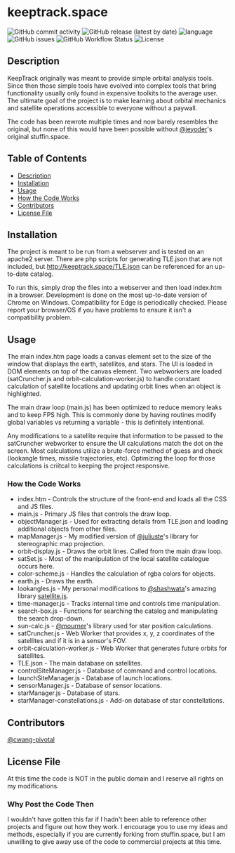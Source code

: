 # keeptrack.space
![GitHub commit activity](https://img.shields.io/github/commit-activity/m/thkruz/keeptrack.space?style=for-the-badge)
![GitHub release (latest by date)](https://img.shields.io/github/v/release/thkruz/keeptrack.space?style=for-the-badge)
![language](https://img.shields.io/github/languages/top/thkruz/keeptrack.space?style=for-the-badge)
![GitHub issues](https://img.shields.io/github/issues/thkruz/keeptrack.space?style=for-the-badge)
![GitHub Workflow Status](https://img.shields.io/github/workflow/status/thkruz/keeptrack.space/Test%20site%20for%20publicly%20known%20js%20vulnerabilities?label=vulnerabilities&style=for-the-badge)
![License](https://img.shields.io/badge/license-rights%20reserved-red?style=for-the-badge)
## Description
KeepTrack originally was meant to provide simple orbital analysis tools. Since then those simple tools have evolved into complex tools that bring functionality usually only found in expensive toolkits to the average user. The ultimate goal of the project is to make learning about orbital mechanics and satellite operations accessible to everyone without a paywall.

The code has been rewrote multiple times and now barely resembles the original, but none of this would have been possible without [@jeyoder](https://github.com/jeyoder)'s original stuffin.space.

## Table of Contents
- [Description](#Description)
- [Installation](#Installation)
- [Usage](#Usage)
- [How the Code Works](#How-the-Code-Works)
- [Contributors](#Contributors)
- [License File](#License-File)

## Installation
The project is meant to be run from a webserver and is tested on an apache2 server. There are php scripts for generating TLE.json that are not included, but http://keeptrack.space/TLE.json can be referenced for an up-to-date catalog.

To run this, simply drop the files into a webserver and then load index.htm in a browser. Development is done on the most up-to-date version of Chrome on Windows. Compatibility for Edge is periodically checked. Please report your browser/OS if you have problems to ensure it isn't a compatibility problem.

## Usage
The main index.htm page loads a canvas element set to the size of the window that displays the earth, satellites, and stars. The UI is loaded in DOM elements on top of the canvas element. Two webworkers are loaded (satCruncher.js and orbit-calculation-worker.js) to handle constant calculation of satellite locations and updating orbit lines when an object is highlighted.

The main draw loop (main.js) has been optimized to reduce memory leaks and to keep FPS high. This is commonly done by having routines modify global variables vs returning a variable - this is definitely intentional.

Any modifications to a satellite require that information to be passed to the satCruncher webworker to ensure the UI calculations match the dot on the screen. Most calculations utilize a brute-force method of guess and check (lookangle times, missile trajectories, etc). Optimizing the loop for those calculations is criitcal to keeping the project responsive.

### How the Code Works
* index.htm - Controls the structure of the front-end and loads all the CSS and JS files.
* main.js - Primary JS files that controls the draw loop.
* objectManager.js - Used for extracting details from TLE.json and loading additional objects from other files.
* mapManager.js - My modified version of [@juliuste](https://github.com/juliuste/projections)'s library for stereographic map projection.
* orbit-display.js - Draws the orbit lines. Called from the main draw loop.
* satSet.js - Most of the manipulation of the local satellite catalogue occurs here.
* color-scheme.js - Handles the calculation of rgba colors for objects.
* earth.js - Draws the earth.
* lookangles.js - My personal modifications to [@shashwata](https://github.com/shashwatak/)'s amazing library [satellite.js](https://github.com/shashwatak/satellite-js).
* time-manager.js - Tracks internal time and controls time manipulation.
* search-box.js - Functions for searching the catalog and manipulating the search drop-down.
* sun-calc.js - [@mourner](https://github.com/mourner/suncalc)'s library used for star position calculations.
* satCruncher.js - Web Worker that provides x, y, z coordinates of the satellites and if it is in a sensor's FOV.
* orbit-calculation-worker.js - Web Worker that generates future orbits for satellites.
* TLE.json - The main database on satellites.
* controlSiteManager.js - Database of command and control locations.
* launchSiteManager.js - Database of launch locations.
* sensorManager.js - Database of sensor locations.
* starManager.js - Database of stars.
* starManager-constellations.js - Add-on database of star constellations.

## Contributors
[@cwang-pivotal](https://github.com/cwang-pivotal/)

## License File
At this time the code is NOT in the public domain and I reserve all rights on my modifications.

### Why Post the Code Then
I wouldn't have gotten this far if I hadn't been able to reference other projects and figure out how they work. I encourage you to use my ideas and methods, especially if you are currently forking from stuffin.space, but I am unwilling to give away use of the code to commercial projects at this time.
